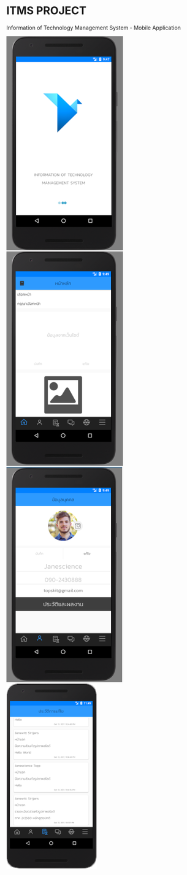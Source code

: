 # ITMS PROJECT
Information of Technology Management System - Mobile Application <br>
<p><img src="https://github.com/Janescience/ItmsAndroidProject/blob/master/ITMS/app/src/main/res/drawable/welcome_mobile.png"><img src="https://github.com/Janescience/ItmsAndroidProject/blob/master/ITMS/app/src/main/res/drawable/index_mobile.PNG"><img src="https://github.com/Janescience/ItmsAndroidProject/blob/master/ITMS/app/src/main/res/drawable/profile_mobile.png"><img src="https://github.com/Janescience/ItmsAndroidProject/blob/master/ITMS/app/src/main/res/drawable/history_mobile.png"></p>





